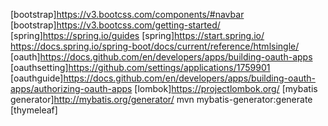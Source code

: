 [bootstrap]https://v3.bootcss.com/components/#navbar
[bootstrap]https://v3.bootcss.com/getting-started/
[spring]https://spring.io/guides
[spring]https://start.spring.io/ https://docs.spring.io/spring-boot/docs/current/reference/htmlsingle/
[oauth]https://docs.github.com/en/developers/apps/building-oauth-apps
[oauthsetting]https://github.com/settings/applications/1759901
[oauthguide]https://docs.github.com/en/developers/apps/building-oauth-apps/authorizing-oauth-apps
[lombok]https://projectlombok.org/
[mybatis generator]http://mybatis.org/generator/
mvn mybatis-generator:generate
[thymeleaf]